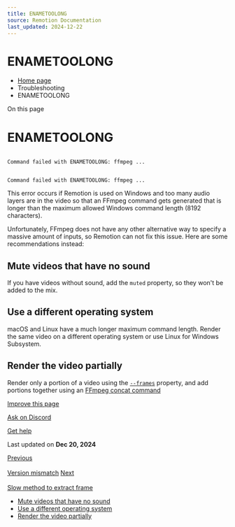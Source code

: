 ```yaml
---
title: ENAMETOOLONG
source: Remotion Documentation
last_updated: 2024-12-22
---
```


# ENAMETOOLONG

- [Home page](/)
- Troubleshooting
- ENAMETOOLONG

On this page

# ENAMETOOLONG

```

Command failed with ENAMETOOLONG: ffmpeg ...
```

```

Command failed with ENAMETOOLONG: ffmpeg ...
```

This error occurs if Remotion is used on Windows and too many audio layers are in the video so that an FFmpeg command gets generated that is longer than the maximum allowed Windows command length (8192 characters).

Unfortunately, FFmpeg does not have any other alternative way to specify a massive amount of inputs, so Remotion can not fix this issue. Here are some recommendations instead:

## Mute videos that have no sound [​](\#mute-videos-that-have-no-sound "Direct link to Mute videos that have no sound")

If you have videos without sound, add the `muted` property, so they won't be added to the mix.

## Use a different operating system [​](\#use-a-different-operating-system "Direct link to Use a different operating system")

macOS and Linux have a much longer maximum command length. Render the same video on a different operating system or use Linux for Windows Subsystem.

## Render the video partially [​](\#render-the-video-partially "Direct link to Render the video partially")

Render only a portion of a video using the [`--frames`](/docs/cli/render#--frames) property, and add portions together using an [FFmpeg concat command](https://stackoverflow.com/a/11175851)

[Improve this page](https://github.com/remotion-dev/remotion/edit/main/packages/docs/docs/enametoolong.mdx)

[Ask on Discord](https://remotion.dev/discord)

[Get help](/docs/get-help)

Last updated on **Dec 20, 2024**

[Previous\
\
Version mismatch](/docs/version-mismatch) [Next\
\
Slow method to extract frame](/docs/slow-method-to-extract-frame)

- [Mute videos that have no sound](#mute-videos-that-have-no-sound)
- [Use a different operating system](#use-a-different-operating-system)
- [Render the video partially](#render-the-video-partially)

